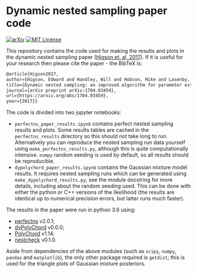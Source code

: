# Dynamic nested sampling paper code

[![arXiv](http://img.shields.io/badge/arXiv-1704.03459-B31B1B.svg)](https://arxiv.org/abs/1704.03459)
[![MIT License](https://img.shields.io/badge/license-MIT-blue.svg)](https://github.com/ejhigson/dns/blob/master/LICENSE)

This repository contains the code used for making the results and plots in the dynamic nested sampling paper ([Higson et. al, 2017](https://arxiv.org/abs/1704.03459)). If it is useful for your research then please cite the paper - the BibTeX is:

```latex
@article{Higson2017,
author={Higson, Edward and Handley, Will and Hobson, Mike and Lasenby, Anthony},
title={Dynamic nested sampling: an improved algorithm for parameter estimation and evidence calculation},
journal={arXiv preprint arXiv:1704.03459},
url={https://arxiv.org/abs/1704.03459},
year={2017}}
```

The code is divided into two jupyter notebooks:

* `perfectns_paper_results.ipynb` contains perfect nested sampling results and plots. Some results tables are cached in the `perfectns_results` directory so this should not take long to run. Alternatively you can reproduce the nested sampling run data yourself using `make_perfectns_results.py`, although this is quite computationally intensive. `numpy` random seeding is used by default, so all results should be reproducible.
* `dypolychord_paper_results.ipynb` contains the Gaussian mixture model results. It requires nested sampling runs which can be generated using `make_dypolychord_results.py`; see the module docstring for more details, including about the random seeding used. This can be done with either the python or C++ versions of the likelihood (the results are identical up to numerical precision errors, but latter runs much faster).

The results in the paper were run in python 3.6 using:

* [perfectns](https://github.com/ejhigson/perfectns) v2.0.1;
* [dyPolyChord](https://github.com/ejhigson/dyPolyChord) v0.0.0;
* [PolyChord](https://ccpforge.cse.rl.ac.uk/gf/project/polychord/) v1.14;
* [nestcheck](https://github.com/ejhigson/nestcheck) v0.1.0.

Aside from dependencies of the above modules (such as `scipy`, `numpy`, `pandas` and `matplotlib`), the only other package required is `getdist`; this is used for the triangle plots of Gaussian mixture posteriors.
